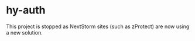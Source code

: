 # hy-auth
This project is stopped as NextStorm sites (such as zProtect) are now using a new solution.
